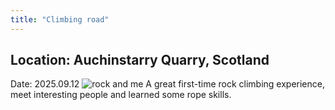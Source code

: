 ```yaml
---
title: "Climbing road"
---
```

## Location: Auchinstarry Quarry, Scotland
Date: 2025.09.12
![rock and me](/Aboutme/croy_rock_and_me.jpg)
A great first-time rock climbing experience, meet interesting people and learned some rope skills.